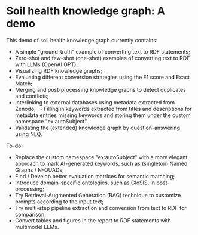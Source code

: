 # Soil health knowledge graph: A demo
This demo of soil health knowledge graph currently contains:
- A simple "ground-truth" example of converting text to RDF statements;
- Zero-shot and few-shot (one-shot) examples of converting text to RDF with LLMs (OpenAI GPT);
- Visualizing RDF knowledge graphs;
- Evaluating different conversion strategies using the F1 score and Exact Match;
- Merging and post-processing knowledge graphs to detect duplicates and conflicts;
- Interlinking to external databases using metadata extracted from Zenodo;
  - Filling in keywords extracted from titles and descriptions for metadata entries missing keywords and storing them under the custom namespace "ex:autoSubject".
- Validating the (extended) knowledge graph by question-answering using NLQ.

To-do:
- Replace the custom namespace "ex:autoSubject" with a more elegant approach to mark AI-generated keywords, such as (singleton) Named Graphs / N-QUADs;
- Find / Develop better evaluation matrices for semantic matching;
- Introduce domain-specific ontologies, such as GloSIS, in post-processing;
- Try Retrieval-Augmented Generation (RAG) technique to customize prompts according to the input text;
- Try multi-step pipeline extraction and conversion from text to RDF for comparison;
- Convert tables and figures in the report to RDF statements with multimodel LLMs.
